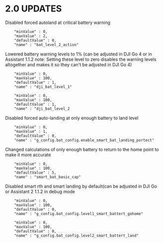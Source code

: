 # 2.0 UPDATES

Disabled forced autoland at critical battery warning

		"minValue" : 0,
		"maxValue" : 2,
		"defaultValue" : 0,
		"name" : "bat_level_2_action"

Lowered battery warning levels to 1% (can be adjusted in DJI Go 4 or in Assistant 1.1.2 note: Setting these level to zero disables the warning levels altogether and makes it so they can't be adjusted in DJI Go 4)

		"minValue" : 0,
		"maxValue" : 100,
		"defaultValue" : 1,
		"name" : "dji_bat_level_1"
		
		"minValue" : 0,
		"maxValue" : 100,
		"defaultValue" : 1,
		"name" : "dji_bat_level_2
		
Disabled forced auto-landing at only enough battery to land level

		"minValue" : 0,
		"maxValue" : 1,
		"defaultValue" : 0,
		"name" : "g_config.bat_config.enable_smart_bat_landing_portect"

Changed calculations of only enough battery to return to the home point to make it more accurate

		"minValue" : 0,
		"maxValue" : 100,
		"defaultValue" : 5,
		"name" : "smart_bat_basic_cap"
		
Disabled smart rth and smart landing by default(can be adjusted in DJI Go or Assistant 2 1.1.2 in debug mode

		"minValue" : 0,
		"maxValue" : 100,
		"defaultValue" : 0,
		"name" : "g_config.bat_config.level1_smart_battert_gohome"
	
		"minValue" : 0,
		"maxValue" : 100,
		"defaultValue" : 0,
		"name" : "g_config.bat_config.level2_smart_battert_land"
